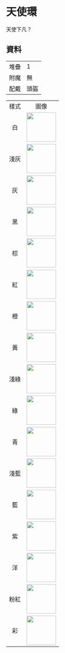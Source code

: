 # 天使環
天使下凡？

## 資料
<table>
    <tr><td align="end">堆疊</td><td>1</td></tr>
    <tr><td align="end">附魔</td><td>無</td></tr>
    <tr><td align="end">配戴</td><td>頭盔</td></tr>
</table>
<table>
    <tr><td align="center">樣式</td><td align="center">圖像</td></tr>
    <tr><td align="center">白</td><td><img src="https://i.imgur.com/ymQfXnG.png" height="80"/></td></tr>
    <tr><td align="center">淺灰</td><td><img src="https://i.imgur.com/xtX6NUT.png" height="80"/></td></tr>
    <tr><td align="center">灰</td><td><img src="https://i.imgur.com/Of2SjIo.png" height="80"/></td></tr>
    <tr><td align="center">黑</td><td><img src="https://i.imgur.com/VdtH3zZ.png" height="80"/></td></tr>
    <tr><td align="center">棕</td><td><img src="https://i.imgur.com/BErUa75.png" height="80"/></td></tr>
    <tr><td align="center">紅</td><td><img src="https://i.imgur.com/JmeounM.png" height="80"/></td></tr>
    <tr><td align="center">橙</td><td><img src="https://i.imgur.com/DwUteE9.png" height="80"/></td></tr>
    <tr><td align="center">黃</td><td><img src="https://i.imgur.com/3y9pSLb.png" height="80"/></td></tr>
    <tr><td align="center">淺綠</td><td><img src="https://i.imgur.com/d3FtHUw.png" height="80"/></td></tr>
    <tr><td align="center">綠</td><td><img src="https://i.imgur.com/YiFSuYG.png" height="80"/></td></tr>
    <tr><td align="center">青</td><td><img src="https://i.imgur.com/fQ9YVIy.png" height="80"/></td></tr>
    <tr><td align="center">淺藍</td><td><img src="https://i.imgur.com/iJnP9zV.png" height="80"/></td></tr>
    <tr><td align="center">藍</td><td><img src="https://i.imgur.com/gmsu4WY.png" height="80"/></td></tr>
    <tr><td align="center">紫</td><td><img src="https://i.imgur.com/lCPIDMI.png" height="80"/></td></tr>
    <tr><td align="center">洋</td><td><img src="https://i.imgur.com/pzs5wzJ.png" height="80"/></td></tr>
    <tr><td align="center">粉紅</td><td><img src="https://i.imgur.com/3v5X094.png" height="80"/></td></tr>
    <tr><td align="center">彩</td><td><img src="https://i.imgur.com/ojKGaam.gif" height="80"/></td></tr>
</table>
